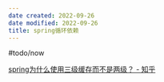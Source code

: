 ```yaml
---
date created: 2022-09-26
date modified: 2022-09-26
title: spring循环依赖
---
```


#todo/now

[spring为什么使用三级缓存而不是两级？ - 知乎](https://www.zhihu.com/question/445446018/answer/2303968661?utm_campaign=shareopn&utm_medium=social&utm_oi=539749754213535744&utm_psn=1556921949783351296&utm_source=wechat_session)
